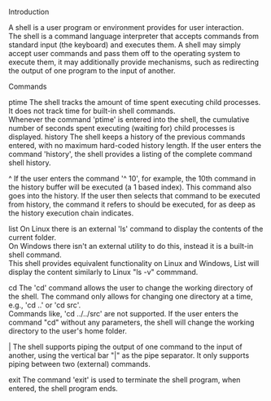 Introduction

A shell is a user program or environment provides for user interaction.  
The shell is a command language interpreter that accepts commands from 
standard input (the keyboard) and executes them. A shell may simply 
accept user commands and pass them off to the operating system to 
execute them, it may additionally provide mechanisms, such as redirecting
the output of one program to the input of another.

Commands

ptime
    The shell tracks the amount of time spent executing child processes. 
    It does not track time for built-in shell commands.  
    Whenever the command 'ptime' is entered into the shell, 
    the cumulative number of seconds spent executing (waiting for) child processes 
    is displayed.
history
    The shell keeps a history of the previous commands entered, with no maximum hard-coded history length.
    If the user enters the command 'history', the shell provides a listing of the complete command shell history.
    
^ <number>
    If the user enters the command '^ 10', for example, the 10th command in the history buffer will be executed
    (a 1 based index). This command also goes into the history.  If the user then selects that command to be 
    executed from history, the command it refers to should be executed, for as deep as the history execution 
    chain indicates.

list
    On Linux there is an external 'ls' command to display the contents of the current folder.  
    On Windows there isn't an external utility to do this, instead it is a built-in shell command.  
    This shell provides equivalent functionality on Linux and Windows, 
    List will display the content similarly to Linux "ls -v" commmand.

cd
    The 'cd' command allows the user to change the working directory of the shell. 
    The command only allows for changing one directory at a time, e.g., 'cd ..' or 'cd src'.  
    Commands like, 'cd ../../src' are not supported. 
    If the user enters the command "cd" without any parameters, 
    the shell will change the working directory to the user's home folder.

|
    The shell supports piping the output of one command to the input of another, using the vertical bar "|" 
    as the pipe separator.  It only supports piping between two (external) commands.

exit
    The command 'exit' is used to terminate the shell program, when entered, the shell program ends.